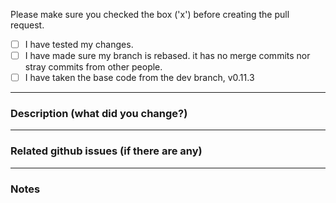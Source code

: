 Please make sure you checked the box ('x') before creating the pull request.

- [ ] I have tested my changes.
- [ ] I have made sure my branch is rebased. it has no merge commits nor stray commits from other people.
- [ ] I have taken the base code from the dev branch, v0.11.3

----

### Description (what did you change?)


----

### Related github issues (if there are any) 

----

### Notes

